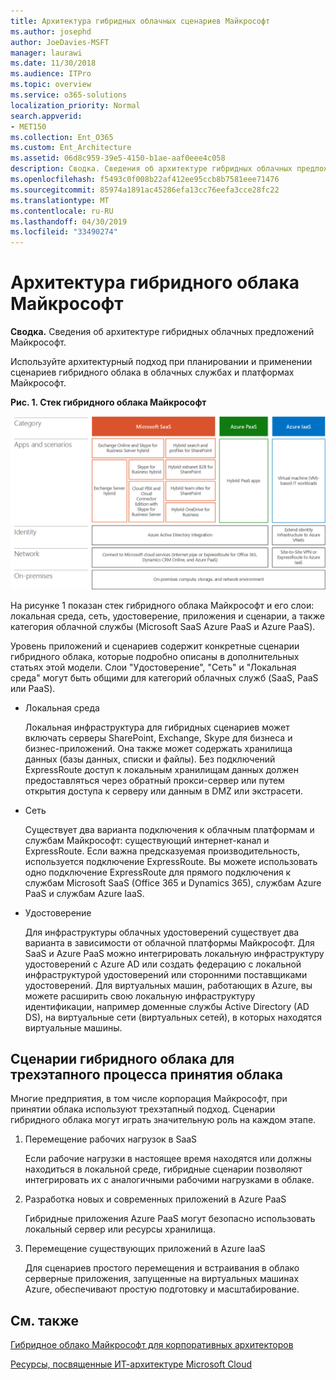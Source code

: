 ```yaml
---
title: Архитектура гибридных облачных сценариев Майкрософт
ms.author: josephd
author: JoeDavies-MSFT
manager: laurawi
ms.date: 11/30/2018
ms.audience: ITPro
ms.topic: overview
ms.service: o365-solutions
localization_priority: Normal
search.appverid:
- MET150
ms.collection: Ent_O365
ms.custom: Ent_Architecture
ms.assetid: 06d8c959-39e5-4150-b1ae-aaf0eee4c058
description: Сводка. Сведения об архитектуре гибридных облачных предложений Майкрософт.
ms.openlocfilehash: f5493c0f008b22af412ee95ccb8b7581eee71476
ms.sourcegitcommit: 85974a1891ac45286efa13cc76eefa3cce28fc22
ms.translationtype: MT
ms.contentlocale: ru-RU
ms.lasthandoff: 04/30/2019
ms.locfileid: "33490274"
---
```

# <a name="architecture-of-microsoft-hybrid-cloud-scenarios"></a>Архитектура гибридного облака Майкрософт

 **Сводка.** Сведения об архитектуре гибридных облачных предложений Майкрософт.
  
Используйте архитектурный подход при планировании и применении сценариев гибридного облака в облачных службах и платформах Майкрософт.
  
**Рис. 1. Стек гибридного облака Майкрософт**

![Стек гибридного облака Microsoft](media/Hybrid-Poster/Hybrid-Cloud-Stack.png)
  
На рисунке 1 показан стек гибридного облака Майкрософт и его слои: локальная среда, сеть, удостоверение, приложения и сценарии, а также категория облачной службы (Microsoft SaaS Azure PaaS и Azure PaaS).
  
Уровень приложений и сценариев содержит конкретные сценарии гибридного облака, которые подробно описаны в дополнительных статьях этой модели. Слои "Удостоверение", "Сеть" и "Локальная среда" могут быть общими для категорий облачных служб (SaaS, PaaS или PaaS).
  
- Локальная среда
    
    Локальная инфраструктура для гибридных сценариев может включать серверы SharePoint, Exchange, Skype для бизнеса и бизнес-приложений. Она также может содержать хранилища данных (базы данных, списки и файлы). Без подключений ExpressRoute доступ к локальным хранилищам данных должен предоставляться через обратный прокси-сервер или путем открытия доступа к серверу или данным в DMZ или экстрасети.
    
- Сеть
    
    Существует два варианта подключения к облачным платформам и службам Майкрософт: существующий интернет-канал и ExpressRoute. Если важна предсказуемая производительность, используется подключение ExpressRoute. Вы можете использовать одно подключение ExpressRoute для прямого подключения к службам Microsoft SaaS (Office 365 и Dynamics 365), службам Azure PaaS и службам Azure IaaS.
    
- Удостоверение
    
    Для инфраструктуры облачных удостоверений существует два варианта в зависимости от облачной платформы Майкрософт. Для SaaS и Azure PaaS можно интегрировать локальную инфраструктуру удостоверений с Azure AD или создать федерацию с локальной инфраструктурой удостоверений или сторонними поставщиками удостоверений. Для виртуальных машин, работающих в Azure, вы можете расширить свою локальную инфраструктуру идентификации, например доменные службы Active Directory (AD DS), на виртуальные сети (виртуальных сетей), в которых находятся виртуальные машины.
    
## <a name="hybrid-cloud-scenarios-for-the-three-phase-cloud-adoption-process"></a>Сценарии гибридного облака для трехэтапного процесса принятия облака

Многие предприятия, в том числе корпорация Майкрософт, при принятии облака используют трехэтапный подход. Сценарии гибридного облака могут играть значительную роль на каждом этапе.
  
1. Перемещение рабочих нагрузок в SaaS
    
    Если рабочие нагрузки в настоящее время находятся или должны находиться в локальной среде, гибридные сценарии позволяют интегрировать их с аналогичными рабочими нагрузками в облаке.
    
2. Разработка новых и современных приложений в Azure PaaS
    
    Гибридные приложения Azure PaaS могут безопасно использовать локальный сервер или ресурсы хранилища.
    
3. Перемещение существующих приложений в Azure IaaS
    
    Для сценариев простого перемещения и встраивания в облако серверные приложения, запущенные на виртуальных машинах Azure, обеспечивают простую подготовку и масштабирование.
    
## <a name="see-also"></a>См. также

[Гибридное облако Майкрософт для корпоративных архитекторов](microsoft-hybrid-cloud-for-enterprise-architects.md)
  
[Ресурсы, посвященные ИТ-архитектуре Microsoft Cloud](microsoft-cloud-it-architecture-resources.md)

